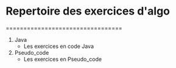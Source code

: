# Repertoire des exercices d'algo
=================================
1. Java
    * Les exercices en code Java
2. Pseudo_code
    * Les exercices en Pseudo_code